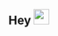## Hey <img src="https://media.giphy.com/media/hvRJCLFzcasrR4ia7z/giphy.gif" width="28px" height="28px">
